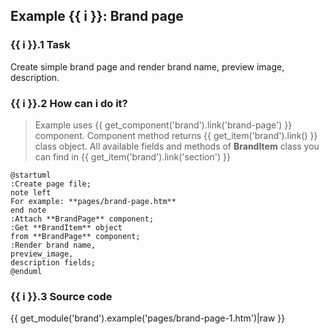 ## Example {{ i }}: Brand page

### {{ i }}.1 Task

Create simple brand page and render brand name, preview image, description.

### {{ i }}.2 How can i do it?

> Example uses {{ get_component('brand').link('brand-page') }} component.
Component method returns {{ get_item('brand').link() }} class object.
All available fields and methods of **BrandItem** class you can find in {{ get_item('brand').link('section') }}

```plantuml
@startuml
:Create page file;
note left
For example: **pages/brand-page.htm**
end note
:Attach **BrandPage** component;
:Get **BrandItem** object
from **BrandPage** component;
:Render brand name,
preview_image,
description fields;
@enduml
```

### {{ i }}.3 Source code
{{ get_module('brand').example('pages/brand-page-1.htm')|raw }}